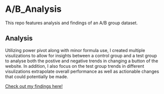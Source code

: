 # A/B_Analysis
 This repo features analysis and findings of an A/B group dataset.

 ## Analysis
Utilizing power pivot along with minor formula use, I created multiple visulizations to allow for insights between a control group and a test group to 
analyse both the postive and negative trends in changing a button of the website. In addition, I also focus on the test group trends in different visulizations 
extrapolate overall performance as well as actionable changes that could potentially be made.

[Check out my findings here!](https://github.com/Billy-Shelton/AB-Testing-Analysis-Project/blob/main/AB%20Testing%20Project.xlsx)



